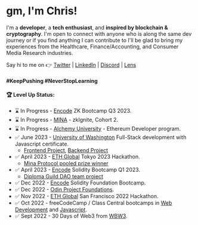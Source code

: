# gm, I'm Chris!

I'm a **developer**, a **tech enthusiast**, and **inspired by blockchain & cryptography**. I'm open to connect with anyone who is along the same dev journey or if you find anything I can contribute to I'll be glad to bring my experiences from the Healthcare, Finance/Accounting, and Consumer Media Research industries. 

Say hi to me on 👉 [Twitter](https://twitter.com/const_salvador) | [LinkedIn](https://linkedin.com/in/csalvador58) | [Discord](discordapp.com/users/569060434108350465) | [Lens](https://www.lensfrens.xyz/csalvador.lens)


#### #KeepPushing #NeverStopLearning

#### 🏆 Level Up Status:

<!-- BLOG-POST-LIST:START -->
- ⌛ In Progress - [Encode](https://www.encode.club/) ZK Bootcamp Q3 2023.
- ⌛ In Progress - [MINA](https://minaprotocol.com/) - zkIgnite, Cohort 2.
- ⌛ In Progress - [Alchemy University](https://university.alchemy.com/) - Ethereum Developer program.
- ✅ June 2023 - [University of Washington](https://www.pce.uw.edu/) Full-Stack development with Javascript certificate.
  - [Frontend Project](https://github.com/csalvador58/uw-jscript320b-final-project-my-pantry), [Backend Project](https://github.com/csalvador58/uw-jscript330b-final-vendor-cred-backend)
- ✅ April 2023 - [ETH Global](https://ethglobal.com/) Tokyo 2023 Hackathon.
  - [Mina Protocol pooled prize winner](https://ethglobal.com/showcase/zk-vendor-credentialing-jdvv4)
- ✅ April 2023 - [Encode](https://www.encode.club/) Solidity Bootcamp Q1 2023.
  - [Diploma Guild DAO team project](https://github.com/csalvador58/Encode-Solidity-Final-Project-DAO)
- ✅ Dec 2022 - [Encode](https://www.encode.club/) Solidity Foundation Bootcamp.
- ✅ Dec 2022 - [Odin Project Foundations](https://www.theodinproject.com/).
- ✅ Nov 2022 - [ETH Global](https://ethglobal.com/) San Francisco 2022 Hackathon.
- ✅ Oct 2022 - freeCodeCamp / Class Central bootcamps in [Web Development](https://freecodecamp.org/certification/csalvador58/responsive-web-design) and [Javascript](https://freecodecamp.org/certification/csalvador58/javascript-algorithms-and-data-structures).
- ✅ Sept 2022 - 30 Days of Web3 from [WBW3](https://www.30daysofweb3.xyz/).
<!-- BLOG-POST-LIST:END -->
